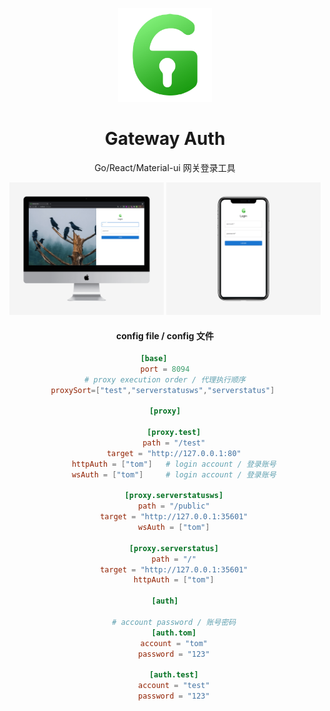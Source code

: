 <p align="center">
  <a href="https://github.com/LambdaExpression/GatewayAuth">
    <img width="150" src="/public/logo512.png">
  </a>
</p>

<h1 align="center">Gateway Auth</h1>

<div align="center">

Go/React/Material-ui 网关登录工具


<p align="center">
  <img width="49%" src="/public/image1.png">
  <img width="49%" src="/public/image2.png">
</p>



#### config file / config 文件
```toml
[base]     
port = 8094
# proxy execution order / 代理执行顺序
proxySort=["test","serverstatusws","serverstatus"] 

[proxy]

    [proxy.test]
    path = "/test"
    target = "http://127.0.0.1:80"
    httpAuth = ["tom"]   # login account / 登录账号
    wsAuth = ["tom"]     # login account / 登录账号

    [proxy.serverstatusws]
    path = "/public"
    target = "http://127.0.0.1:35601"
    wsAuth = ["tom"]

    [proxy.serverstatus]
    path = "/"
    target = "http://127.0.0.1:35601"
    httpAuth = ["tom"]

[auth]
    
    # account password / 账号密码
    [auth.tom]
    account = "tom"
    password = "123"

    [auth.test]
    account = "test"
    password = "123"
```